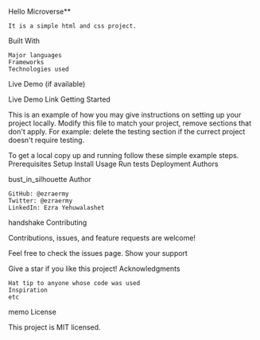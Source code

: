 
Hello Microverse**

    It is a simple html and css project.

Built With

    Major languages
    Frameworks
    Technologies used

Live Demo (if available)

Live Demo Link
Getting Started

This is an example of how you may give instructions on setting up your project locally. Modify this file to match your project, remove sections that don't apply. For example: delete the testing section if the currect project doesn't require testing.

To get a local copy up and running follow these simple example steps.
Prerequisites
Setup
Install
Usage
Run tests
Deployment
Authors

bust_in_silhouette Author

    GitHub: @ezraermy
    Twitter: @ezraermy
    LinkedIn: Ezra Yehuwalashet



handshake Contributing

Contributions, issues, and feature requests are welcome!

Feel free to check the issues page.
Show your support

Give a star if you like this project!
Acknowledgments

    Hat tip to anyone whose code was used
    Inspiration
    etc

memo License

This project is MIT licensed.
